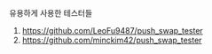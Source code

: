 유용하게 사용한 테스터들
1. <https://github.com/LeoFu9487/push_swap_tester>
2. <https://github.com/minckim42/push_swap_tester>
